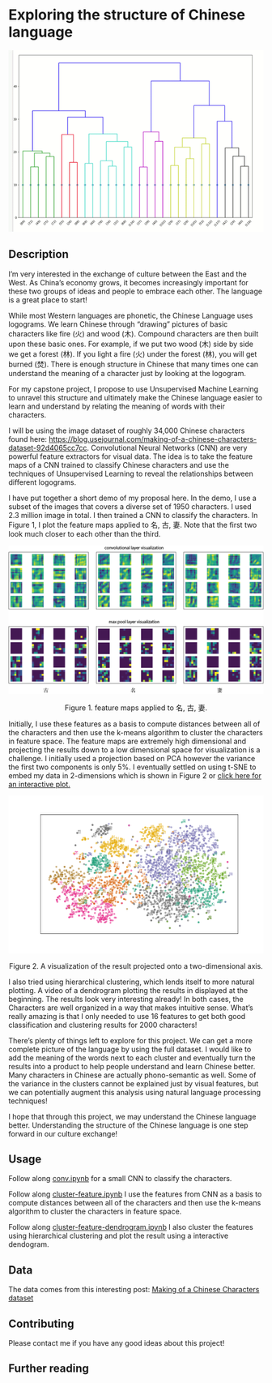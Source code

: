 # Exploring the structure of Chinese language
<p align="center">
  <img src="/image/dendrogram.gif">
</p>

## Description

I’m very interested in the exchange of culture between the East and the West. As China’s economy grows, it becomes increasingly important for these two groups of ideas and people to embrace each other. The language is a great place to start! 

While most Western languages are phonetic, the Chinese Language uses logograms. We learn Chinese through “drawing” pictures of basic characters like fire (火) and wood (木). Compound characters are then built upon these basic ones. For example, if we put two wood (木) side by side we get a forest (林). If you light a fire (火) under the forest (林), you will get burned (焚). There is enough structure in Chinese that many times one can understand the meaning of a character just by looking at the logogram. 

For my capstone project, I propose to use Unsupervised Machine Learning to unravel this structure and ultimately make the Chinese language easier to learn and understand by relating the meaning of words with their characters.

I will be using the image dataset of roughly 34,000 Chinese characters found here: https://blog.usejournal.com/making-of-a-chinese-characters-dataset-92d4065cc7cc. Convolutional Neural Networks (CNN) are very powerful feature extractors for visual data. The idea is to take the feature maps of a CNN trained to classify Chinese characters and use the techniques of Unsupervised Learning to reveal the relationships between different logograms.

I have put together a short demo of my proposal here. In the demo, I use a subset of the images that covers a diverse set of 1950 characters. I used 2.3 million image in total. I then trained a CNN to classify the characters. In Figure 1, I plot the feature maps applied to 名, 古, 妻. Note that the first two look much closer to each other than the third.


![fig 1](/image/combined.png)
<p align="center">
  Figure 1. feature maps applied to 名, 古, 妻. 
</p>

Initially, I use these features as a basis to compute distances between all of the characters and then use the k-means algorithm to cluster the characters in feature space. The feature maps are extremely high dimensional and projecting the results down to a low dimensional space for visualization is a challenge. I initially used a projection based on PCA however the variance the first two components is only 5%. I eventually settled on using t-SNE to embed my data in 2-dimensions which is shown in Figure 2 or [click here for an interactive plot.](https://jiayiwus1x.github.io/exploring-the-structure-of-chinese-language/Chinese_clusters.htm)

![](/image/cluster_results_Tsn_k_12.png)
<p align="center"> 
  Figure 2. A visualization of the result projected onto a two-dimensional axis. 
</p>

I also tried using hierarchical clustering, which lends itself to more natural plotting. A video of a dendrogram plotting the results in displayed at the beginning. The results look very interesting already! In both cases, the Characters are well organized in a way that makes intuitive sense. What’s really amazing is that I only needed to use 16 features to get both good classification and clustering results for 2000 characters!

There’s plenty of things left to explore for this project. We can get a more complete picture of the language by using the full dataset. I would like to add the meaning of the words next to each cluster and eventually turn the results into a product to help people understand and learn Chinese better. Many characters in Chinese are actually phono-semantic as well. Some of the variance in the clusters cannot be explained just by visual features, but we can potentially augment this analysis using natural language processing techniques!

I hope that through this project, we may understand the Chinese language better. Understanding the structure of the Chinese language is one step forward in our culture exchange!

## Usage

Follow along [conv.ipynb](conv.ipynb) for a small CNN to classify the characters. 

Follow along [cluster-feature.ipynb](cluster-feature.ipynb)
I use the features from CNN as a basis to compute distances between all of the characters and then use the k-means algorithm to cluster the characters in feature space.  


Follow along [cluster-feature-dendrogram.ipynb](cluster-feature-dendrogram.ipynb)
I also cluster the features using hierarchical clustering and plot the result using a interactive dendogram.


## Data

The data comes from this interesting post: [Making of a Chinese Characters dataset](https://blog.usejournal.com/making-of-a-chinese-characters-dataset-92d4065cc7cc)


## Contributing

Please contact me if you have any good ideas about this project!

## Further reading

